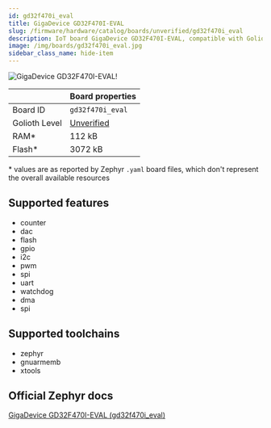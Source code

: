 ```yaml
---
id: gd32f470i_eval
title: GigaDevice GD32F470I-EVAL
slug: /firmware/hardware/catalog/boards/unverified/gd32f470i_eval
description: IoT board GigaDevice GD32F470I-EVAL, compatible with Golioth at unverified level.
image: /img/boards/gd32f470i_eval.jpg
sidebar_class_name: hide-item
---
```


[//]: # (This is an auto-generated file, do not edit! Changes to it will be lost upon re-generation)

![GigaDevice GD32F470I-EVAL!](/img/boards/gd32f470i_eval.jpg "GigaDevice GD32F470I-EVAL")

|                | Board properties     |
| -------------  | -------------------- |
| Board ID       | `gd32f470i_eval` |
| Golioth Level  | [Unverified](/firmware/hardware#unverified-boards) |
| RAM*           | 112 kB |
| Flash*         | 3072 kB |

\* values are as reported by Zephyr `.yaml` board files, which don't represent the overall available resources



## Supported features

* counter
* dac
* flash
* gpio
* i2c
* pwm
* spi
* uart
* watchdog
* dma
* spi

## Supported toolchains

* zephyr
* gnuarmemb
* xtools

## Official Zephyr docs

[GigaDevice GD32F470I-EVAL (gd32f470i_eval)](https://docs.zephyrproject.org/latest/boards/gd/gd32f470i_eval/doc/index.html)
